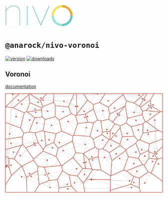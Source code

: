 <a href="https://nivo.rocks"><img alt="nivo" src="https://raw.githubusercontent.com/plouc/nivo/master/nivo.png" width="216" height="68"/></a>

# `@anarock/nivo-voronoi`

[![version](https://img.shields.io/npm/v/@anarock/nivo-voronoi?style=for-the-badge)](https://www.npmjs.com/package/@anarock/nivo-voronoi)
[![downloads](https://img.shields.io/npm/dm/@anarock/nivo-voronoi?style=for-the-badge)](https://www.npmjs.com/package/@anarock/nivo-voronoi)

## Voronoi

[documentation](http://nivo.rocks/voronoi)

![Voronoi](https://raw.githubusercontent.com/plouc/nivo/master/website/src/assets/captures/voronoi.png)
